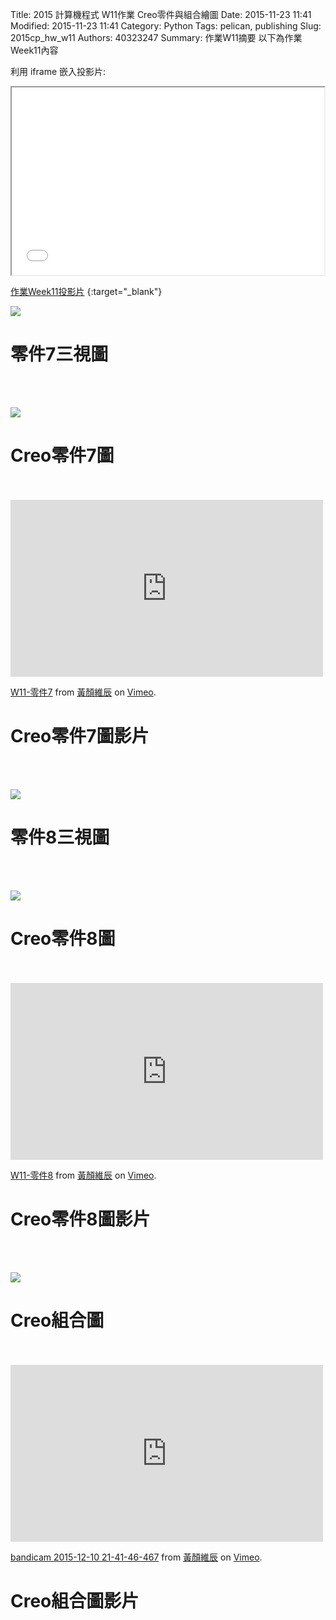 Title: 2015 計算機程式 W11作業 Creo零件與組合繪圖
Date: 2015-11-23 11:41
Modified: 2015-11-23 11:41
Category: Python
Tags: pelican, publishing
Slug: 2015cp_hw_w11
Authors: 40323247
Summary: 作業W11摘要
以下為作業Week11內容

利用 iframe 嵌入投影片:

<iframe src="simplest11.html" width="500" height="300"></iframe>

[作業Week11投影片](simplest11.html)
{:target="_blank"}

<img src="https://copy.com/R9ODnoSURvimJAn3"></img><br/>
<h1>零件7三視圖</h1>
<br/>
<br/>

<img src="https://copy.com/O0I9guEpPqSMRMOl"></img><br/>
<h1>Creo零件7圖</h1>
<br/>
<br/>

 <iframe src="https://player.vimeo.com/video/147944506" width="500" height="283" frameborder="0" webkitallowfullscreen mozallowfullscreen allowfullscreen></iframe> <p><a href="https://vimeo.com/147944506">W11-零件7</a> from <a href="https://vimeo.com/user45499931">黃顏維辰</a> on <a href="https://vimeo.com">Vimeo</a>.</p>

<h1>Creo零件7圖影片</h1>
<br/>
<br/>

<img src="https://copy.com/iaFiJ4Ushic9cN7F"></img><br/>
<h1>零件8三視圖</h1>
<br/>
<br/>

<img src="https://copy.com/QiZezT4TNSN9JmYx"></img><br/>
<h1>Creo零件8圖</h1>
<br/>
<br/>

 <iframe src="https://player.vimeo.com/video/147944558" width="500" height="283" frameborder="0" webkitallowfullscreen mozallowfullscreen allowfullscreen></iframe> <p><a href="https://vimeo.com/147944558">W11-零件8</a> from <a href="https://vimeo.com/user45499931">黃顏維辰</a> on <a href="https://vimeo.com">Vimeo</a>.</p>

<h1>Creo零件8圖影片</h1>
</p>
<br/>
<br/>

<img src="https://copy.com/C3xIjmXpYkh3G7w9"></img><br/>

<h1>Creo組合圖</h1>
<br/>
<br/>

  <iframe src="https://player.vimeo.com/video/148491335" width="500" height="283" frameborder="0" webkitallowfullscreen mozallowfullscreen allowfullscreen></iframe>
<p><a href="https://vimeo.com/148491335">bandicam 2015-12-10 21-41-46-467</a> from <a href="https://vimeo.com/user45499931">黃顏維辰</a> on <a href="https://vimeo.com">Vimeo</a>.</p>

<h1>Creo組合圖影片</h1>